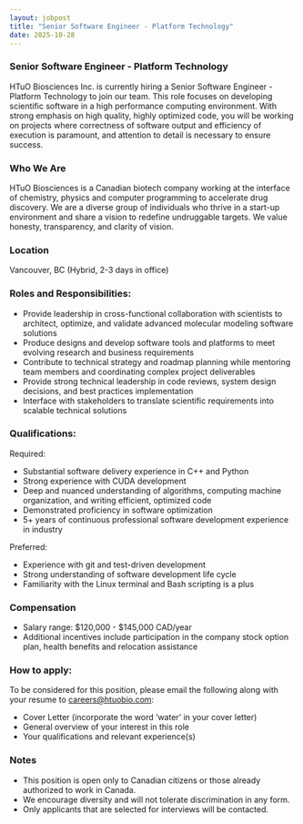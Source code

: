```yaml
---
layout: jobpost
title: "Senior Software Engineer - Platform Technology"
date: 2025-10-28
---
```


### Senior Software Engineer - Platform Technology

HTuO Biosciences Inc. is currently hiring a Senior Software Engineer - Platform Technology to join our team. This role focuses on developing scientific software in a high performance computing environment. With strong emphasis on high quality, highly optimized code, you will be working on projects where correctness of software output and efficiency of execution is paramount, and attention to detail is necessary to ensure success.

### Who We Are

HTuO Biosciences is a Canadian biotech company working at the interface of chemistry, physics and computer programming to accelerate drug discovery. We are a diverse group of individuals who thrive in a start-up environment and share a vision to redefine undruggable targets. We value honesty, transparency, and clarity of vision.

### Location

Vancouver, BC (Hybrid, 2-3 days in office)

### Roles and Responsibilities:
* Provide leadership in cross-functional collaboration with scientists to architect, optimize, and validate advanced molecular modeling software solutions
* Produce designs and develop software tools and platforms to meet evolving research and business requirements
* Contribute to technical strategy and roadmap planning while mentoring team members and coordinating complex project deliverables
* Provide strong technical leadership in code reviews, system design decisions, and best practices implementation
* Interface with stakeholders to translate scientific requirements into scalable technical solutions


### Qualifications:
Required: 
* Substantial software delivery experience in C++ and Python
* Strong experience with CUDA development
* Deep and nuanced understanding of algorithms, computing machine organization, and writing efficient, optimized code
* Demonstrated proficiency in software optimization
* 5+ years of continuous professional software development experience in industry

  
Preferred:
* Experience with git and test-driven development
* Strong understanding of software development life cycle
* Familiarity with the Linux terminal and Bash scripting is a plus


### Compensation
* Salary range: $120,000 - $145,000 CAD/year
* Additional incentives include participation in the company stock option plan, health benefits and relocation assistance


### How to apply:

To be considered for this position, please email the following along with your resume to careers@htuobio.com:
* Cover Letter (incorporate the word ‘water’ in your cover letter)
* General overview of your interest in this role
* Your qualifications and relevant experience(s)

### Notes

* This position is open only to Canadian citizens or those already authorized to work in Canada.
* We encourage diversity and will not tolerate discrimination in any form.
* Only applicants that are selected for interviews will be contacted.

